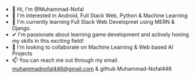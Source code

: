 - 👋 Hi, I'm @Muhammad-Nofal
- 👀 I'm interested in Android, Full Stack Web, Python & Machine Learning
- 🌱 I'm currently learning Full Stack Web Developmet using MERN & Django.
- ✔  I'm passionate about learning game development and actively honing my skills in this exciting field! 
- 💞️ I'm looking to collaborate on Machine Learning & Web based AI Projects
- 📫 You can reach me out through my email. muhammadnofal446@gmail.com & github Muhammad-Nofal446

<!---
Muhammad-Nofal446/Muhammad-Nofal446 is a ✨ special ✨ repository because its `README.md` (this file) appears on your GitHub profile.
You can click the Preview link to take a look at your changes.
--->
